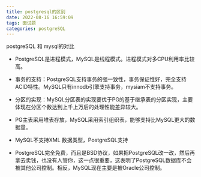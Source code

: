 ```yaml
---
title: postgresql的区别
date: 2022-08-16 16:59:09
tags: 面试题
categories: postgreSQL
---
```


postgreSQL 和 mysql的对比

- PostgreSQL是进程模式，MySQL是线程模式。进程模式对多CPU利用率比较高。

- 事务的支持：PostgreSQL支持事务的强一致性，事务保证性好，完全支持ACID特性。MySQL只有innodb引擎支持事务，mysiam不支持事务。
- 分区的实现：MySQL分区表的实现要优于PG的基于继承表的分区实现，主要体现在分区个数达到上千上万后的处理性能差异较大。
- PG主表采用堆表存放，MySQL采用索引组织表，能够支持比MySQL更大的数据量。
- MySQL不支持XML 数据类型，PostgreSQL支持
- PostgreSQL完全免费，而且是BSD协议，如果把PostgreSQL改一改，然后再拿去卖钱，也没有人管你，这一点很重要，这表明了PostgreSQL数据库不会被其他公司控制。相反，MySQL现在主要是被Oracle公司控制。
